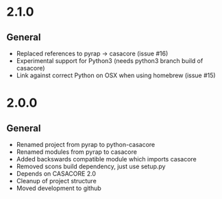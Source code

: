 # 2.1.0

## General
 - Replaced references to pyrap -> casacore (issue #16)
 - Experimental support for Python3 (needs python3 branch build of casacore)
 - Link against correct Python on OSX when using homebrew (issue #15)


# 2.0.0

## General
- Renamed project from pyrap to python-casacore
- Renamed modules from pyrap to casacore
- Added backswards compatible module which imports casacore
- Removed scons build dependency, just use setup.py 
- Depends on CASACORE 2.0
- Cleanup of project structure
- Moved development to github
